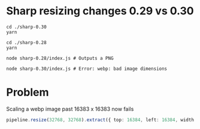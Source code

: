 # Sharp resizing changes 0.29 vs 0.30


```
cd ./sharp-0.30
yarn

cd ./sharp-0.28
yarn
```


```
node sharp-0.28/index.js # Outputs a PNG

node sharp-0.30/index.js # Error: webp: bad image dimensions
```

# Problem

Scaling a webp image past 16383 x 16383 now fails

```typescript
pipeline.resize(32768, 32768).extract({ top: 16384, left: 16384, width: 1024, height: 1024 })
```